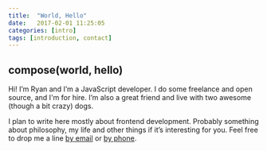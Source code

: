 ```yaml
---
title:  "World, Hello"
date:   2017-02-01 11:25:05
categories: [intro]
tags: [introduction, contact]
---
```


## compose(world, hello)

Hi! I’m Ryan and I’m a JavaScript developer. I do some freelance and open source, and I'm for hire. I’m also a great friend and live with two awesome (though a bit crazy) dogs.

I plan to write here mostly about frontend development. Probably something about philosophy, my life and other things if it’s interesting for you. Feel free to drop me a line [by email](mailto:stegmannrd@gmail.com) or [by phone](tel:19519922715).
